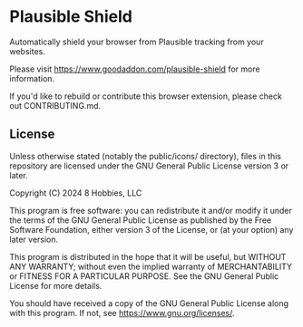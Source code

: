 # Plausible Shield

Automatically shield your browser from Plausible tracking from your websites.

Please visit https://www.goodaddon.com/plausible-shield for more information.

If you'd like to rebuild or contribute this browser extension, please check out CONTRIBUTING.md.

## License

Unless otherwise stated (notably the public/icons/ directory), files in this repository are licensed
under the GNU General Public License version 3 or later.

Copyright (C) 2024 8 Hobbies, LLC

This program is free software: you can redistribute it and/or modify
it under the terms of the GNU General Public License as published by
the Free Software Foundation, either version 3 of the License, or
(at your option) any later version.

This program is distributed in the hope that it will be useful,
but WITHOUT ANY WARRANTY; without even the implied warranty of
MERCHANTABILITY or FITNESS FOR A PARTICULAR PURPOSE. See the
GNU General Public License for more details.

You should have received a copy of the GNU General Public License
along with this program. If not, see <https://www.gnu.org/licenses/>.
